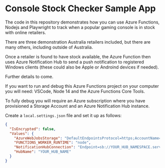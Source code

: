 # Console Stock Checker Sample App

The code in this repository demonstrates how you can use Azure Functions, Nodejs and Playwright to track when a popular gaming console is in stock with online retailers.

There are three demonstration Australia retailers included, but there are many others, including outside of Australia.

Once a retailer is found to have stock available, the Azure Function then uses Azure Notification Hub to send a push notification to registered Windows clients (these could also be Apple or Androind devices if needed).

Further details to come.

If you want to run and debug this Azure Functions project on your computer you will need: VSCode, Node 14 and the Azure Functions Core Tools.

To fully debug you will require an Azure subscription where you have provisioned a Storage Account and an Azure Notification Hub instance.

Create a `local.settings.json` file and set it up as follows:

```json
{
  "IsEncrypted": false,
  "Values": {
    "AzureWebJobsStorage": "DefaultEndpointsProtocol=https;AccountName=YOUR_ACCOUNTAccountKey=YOUR_ACCOUNT_KEY;EndpointSuffix=core.windows.net",
    "FUNCTIONS_WORKER_RUNTIME": "node",
    "NotificationHubConnection": "Endpoint=sb://YOUR_HUB_NAMESPACE.servicebus.windows.net/;SharedAccessKeyName=YOUR_HUB_SENDONLY_POLICY;SharedAccessKey=YOUR_HUB_SENDONLY_KEY",
    "HubName": "YOUR_HUB_NAME"
  }
}
```